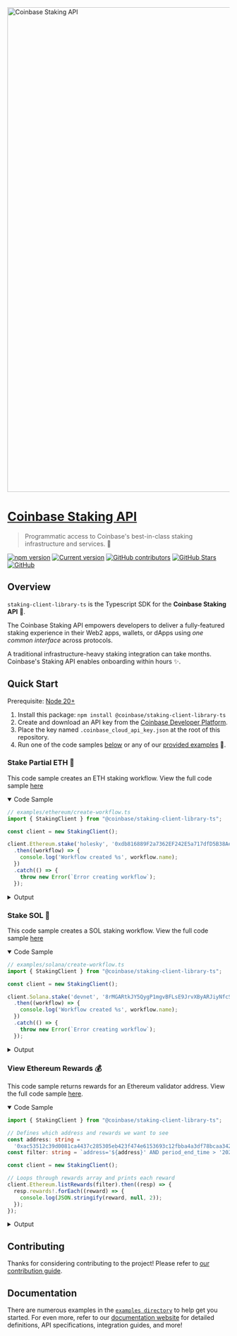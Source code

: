 <img src='docs/images/banner.svg' width='1100' alt='Coinbase Staking API'>

# [Coinbase Staking API](https://github.com/coinbase/staking-client-library-ts)

> Programmatic access to Coinbase's best-in-class staking infrastructure and services. :large_blue_circle:

[![npm version](https://badge.fury.io/js/@coinbase%2Fstaking-client-library-ts.svg)](https://badge.fury.io/js/@coinbase%2Fstaking-client-library-ts) [![Current version](https://img.shields.io/github/tag/coinbase/staking-client-library-ts?color=3498DB&label=version)](https://github.com/coinbase/staking-client-library-ts/releases) [![GitHub contributors](https://img.shields.io/github/contributors/coinbase/staking-client-library-ts?color=3498DB)](https://github.com/coinbase/staking-client-library-ts/graphs/contributors) [![GitHub Stars](https://img.shields.io/github/stars/coinbase/staking-client-library-ts.svg?color=3498DB)](https://github.com/coinbase/staking-client-library-ts/stargazers) [![GitHub](https://img.shields.io/github/license/coinbase/staking-client-library-ts?color=3498DB)](https://github.com/coinbase/staking-client-library-ts/blob/main/LICENSE)

## Overview

`staking-client-library-ts` is the Typescript SDK for the **Coinbase Staking API** :large_blue_circle:.

The Coinbase Staking API empowers developers to deliver a fully-featured staking experience in their Web2 apps, wallets, or dApps using *one common interface* across protocols.

A traditional infrastructure-heavy staking integration can take months. Coinbase's Staking API enables onboarding within hours :sparkles:.

## Quick Start

Prerequisite: [Node 20+](https://www.npmjs.com/package/node/v/20.11.1)

1. Install this package: `npm install @coinbase/staking-client-library-ts`
2. Create and download an API key from the [Coinbase Developer Platform](https://portal.cdp.coinbase.com/access/api).
3. Place the key named `.coinbase_cloud_api_key.json` at the root of this repository.
4. Run one of the code samples [below](#stake-partial-eth-💠) or any of our [provided examples](./examples/) :rocket:.

### Stake Partial ETH :diamond_shape_with_a_dot_inside:

This code sample creates an ETH staking workflow. View the full code sample [here](examples/ethereum/create-workflow.ts)

<details open>
  <summary>Code Sample</summary>

```typescript
// examples/ethereum/create-workflow.ts
import { StakingClient } from "@coinbase/staking-client-library-ts";

const client = new StakingClient();

client.Ethereum.stake('holesky', '0xdb816889F2a7362EF242E5a717dfD5B38Ae849FE', '123')
  .then((workflow) => {
    console.log('Workflow created %s', workflow.name);
  })
  .catch(() => {
    throw new Error(`Error creating workflow`);
  });
```

</details>

   <details>
     <summary>Output</summary>

   ```text
   Workflow created workflows/c34df125-a989-438d-8451-bd403423986a
   ```

   </details>

### Stake SOL :diamond_shape_with_a_dot_inside:

This code sample creates a SOL staking workflow. View the full code sample [here](examples/solana/create-workflow.ts)

<details open>
  <summary>Code Sample</summary>

```typescript
// examples/solana/create-workflow.ts
import { StakingClient } from "@coinbase/staking-client-library-ts";

const client = new StakingClient();

client.Solana.stake('devnet', '8rMGARtkJY5QygP1mgvBFLsE9JrvXByARJiyNfcSE5Z', '100000000')
  .then((workflow) => {
    console.log('Workflow created %s', workflow.name);
  })
  .catch(() => {
    throw new Error(`Error creating workflow`);
  });
```

</details>

   <details>
     <summary>Output</summary>

   ```text
   Workflow created workflows/e6373b20-edf0-4cf9-91ea-709328d0d63e
   ```

   </details>

### View Ethereum Rewards :moneybag:

This code sample returns rewards for an Ethereum validator address. View the full code sample [here](examples/ethereum/list-rewards.ts).

<details open>
  <summary>Code Sample</summary>

```typescript
import { StakingClient } from "@coinbase/staking-client-library-ts";

// Defines which address and rewards we want to see
const address: string =
  '0xac53512c39d0081ca4437c285305eb423f474e6153693c12fbba4a3df78bcaa3422b31d800c5bea71c1b017168a60474';
const filter: string = `address='${address}' AND period_end_time > '2024-02-25T00:00:00Z' AND period_end_time < '2024-02-27T00:00:00Z'`;

const client = new StakingClient();

// Loops through rewards array and prints each reward
client.Ethereum.listRewards(filter).then((resp) => {
  resp.rewards!.forEach((reward) => {
    console.log(JSON.stringify(reward, null, 2));
  });
});
```

</details>

   <details>
     <summary>Output</summary>

   ```json
   {
      "address": "0xac53512c39d0081ca4437c285305eb423f474e6153693c12fbba4a3df78bcaa3422b31d800c5bea71c1b017168a60474",
      "date": "2024-02-25",
      "aggregationUnit": "DAY",
      "periodStartTime": "2024-02-25T00:00:00Z",
      "periodEndTime": "2024-02-25T23:59:59Z",
      "totalEarnedNativeUnit": {
         "amount": "0.002183619",
         "exp": "18",
         "ticker": "ETH",
         "rawNumeric": "2183619000000000"
      },
      "totalEarnedUsd": [
         {
            "source": "COINBASE_EXCHANGE",
            "conversionTime": "2024-02-26T00:09:00Z",
            "amount": {
               "amount": "6.79",
               "exp": "2",
               "ticker": "USD",
               "rawNumeric": "679"
            },
            "conversionPrice": "3105.780029"
         }
      ],
      "endingBalance": null,
      "protocol": "ethereum"
   }
   {
      "address": "0xac53512c39d0081ca4437c285305eb423f474e6153693c12fbba4a3df78bcaa3422b31d800c5bea71c1b017168a60474",
      "date": "2024-02-26",
      "aggregationUnit": "DAY",
      "periodStartTime": "2024-02-26T00:00:00Z",
      "periodEndTime": "2024-02-26T23:59:59Z",
      "totalEarnedNativeUnit": {
         "amount": "0.002182946",
         "exp": "18",
         "ticker": "ETH",
         "rawNumeric": "2182946000000000"
      },
      "totalEarnedUsd": [
         {
            "source": "COINBASE_EXCHANGE",
            "conversionTime": "2024-02-27T00:09:00Z",
            "amount": {
               "amount": "6.94",
               "exp": "2",
               "ticker": "USD",
               "rawNumeric": "694"
            },
            "conversionPrice": "3178.889893"
         }
      ],
      "endingBalance": null,
      "protocol": "ethereum"
   }
   ```

   </details>

## Contributing

Thanks for considering contributing to the project! Please refer to [our contribution guide](./CONTRIBUTING.md).

## Documentation

There are numerous examples in the [`examples directory`](./examples) to help get you started. For even more, refer to our [documentation website](https://docs.cdp.coinbase.com/) for detailed definitions, API specifications, integration guides, and more!
